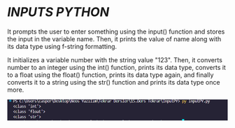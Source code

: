 <h1><i>INPUTS PYTHON</i></h1>
<p>It prompts the user to enter something using the input() function and stores the input in the variable name. Then, it prints the value of name along with its data type using f-string formatting.</p>
<p>It initializes a variable number with the string value "123". Then, it converts number to an integer using the int() function, prints its data type, converts it to a float using the float() function, prints its data type again, and finally converts it to a string using the str() function and prints its data type once more.</p>
<img src="SS1.png">
